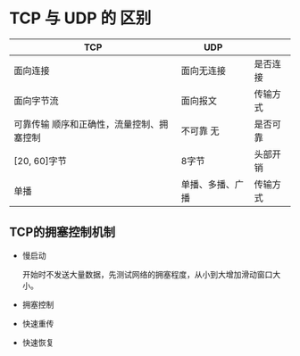 # TCP 与 UDP 的 区别

| TCP        | UDP        |      |
| ---------- | ---------- | -------- |
| 面向连接   | 面向无连接 | 是否连接 |
| 面向字节流 | 面向报文   | 传输方式 |
| 可靠传输 顺序和正确性，流量控制、拥塞控制 | 不可靠 无 | 是否可靠 |
| [20, 60]字节 | 8字节 | 头部开销 |
| 单播 | 单播、多播、广播 | 传输方式 |

## TCP的拥塞控制机制

* 慢启动

  开始时不发送大量数据，先测试网络的拥塞程度，从小到大增加滑动窗口大小。

* 拥塞控制



* 快速重传
* 快速恢复

